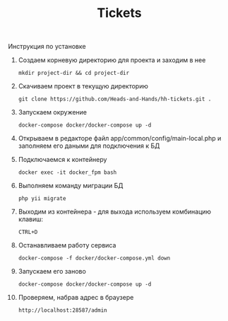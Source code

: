 <p align="center">
    <h1 align="center">Tickets</h1>
    <br>
</p>

<p>Инструкция по установке</p>

1. Создаем корневую директорию для проекта и заходим в нее

       mkdir project-dir && cd project-dir
2. Скачиваем проект в текущую директорию

       git clone https://github.com/Heads-and-Hands/hh-tickets.git .
3. Запускаем окружение

       docker-compose docker/docker-compose up -d
4. Открываем в редакторе файл app/common/config/main-local.php и заполняем его даными для подключения к БД
5. Подключаемся к контейнеру
       
       docker exec -it docker_fpm bash
6. Выполняем команду миграции БД

       php yii migrate
7. Выходим из контейнера - для выхода используем комбинацию клавиш:

       CTRL+D 
8. Останавливаем работу сервиса

       docker-compose -f docker/docker-compose.yml down
9. Запускаем его заново

       docker-compose docker/docker-compose up -d
10. Проверяем, набрав адрес в браузере

        http://localhost:28587/admin 